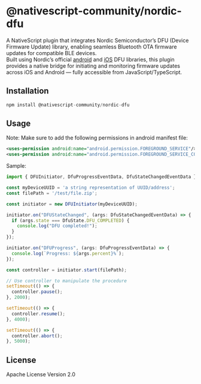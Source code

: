 # @nativescript-community/nordic-dfu

A NativeScript plugin that integrates Nordic Semiconductor’s DFU (Device Firmware Update) library, enabling seamless Bluetooth OTA firmware updates for compatible BLE devices.  
Built using Nordic’s official [android](https://github.com/NordicSemiconductor/Android-DFU-Library) and [iOS](https://github.com/NordicSemiconductor/IOS-DFU-Library) DFU libraries, this plugin provides a native bridge for initiating and monitoring firmware updates across iOS and Android — fully accessible from JavaScript/TypeScript.

## Installation

```javascript
npm install @nativescript-community/nordic-dfu
```

## Usage
Note: Make sure to add the following permissions in android manifest file:
```xml
<uses-permission android:name="android.permission.FOREGROUND_SERVICE"/>
<uses-permission android:name="android.permission.FOREGROUND_SERVICE_CONNECTED_DEVICE"/>
```

Sample:
```ts
import { DFUInitiator, DfuProgressEventData, DfuStateChangedEventData } from '@nativescript-community/nordic-dfu';

const myDeviceUUID = 'a string representation of UUID/address';
const filePath = '/test/file.zip';

const initiator = new DFUInitiator(myDeviceUUID);

initiator.on("DFUStateChanged", (args: DfuStateChangedEventData) => {
  if (args.state === DfuState.DFU_COMPLETED) {
    console.log("DFU completed!");
  }
});

initiator.on("DFUProgress", (args: DfuProgressEventData) => {
  console.log(`Progress: ${args.percent}%`);
});

const controller = initiator.start(filePath);

// Use controller to manipulate the procedure
setTimeout(() => {
  controller.pause();
}, 2000);

setTimeout(() => {
  controller.resume();
}, 4000);

setTimeout(() => {
  controller.abort();
}, 5000);
```

## License

Apache License Version 2.0
